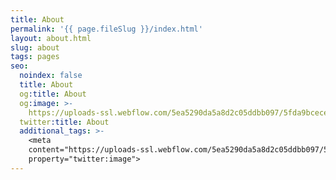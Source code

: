 ```yaml
---
title: About
permalink: '{{ page.fileSlug }}/index.html'
layout: about.html
slug: about
tags: pages
seo:
  noindex: false
  title: About
  og:title: About
  og:image: >-
    https://uploads-ssl.webflow.com/5ea5290da5a8d2c05ddbb097/5fda9bceceb34e8ce7e67eed_Yo%20Media.png
  twitter:title: About
  additional_tags: >-
    <meta
    content="https://uploads-ssl.webflow.com/5ea5290da5a8d2c05ddbb097/5fda9bceceb34e8ce7e67eed_Yo%20Media.png"
    property="twitter:image">
---
```



